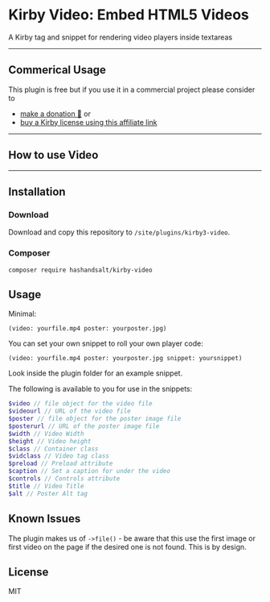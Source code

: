 # Kirby Video: Embed HTML5 Videos

A Kirby tag and snippet for rendering video players inside textareas

****

## Commerical Usage

This plugin is free but if you use it in a commercial project please consider to
- [make a donation 🍻](https://paypal.me/hashandsalt?locale.x=en_GB) or
- [buy a Kirby license using this affiliate link](https://a.paddle.com/v2/click/1129/36141?link=1170)

****

## How to use Video

****

## Installation

### Download

Download and copy this repository to `/site/plugins/kirby3-video`.

### Composer

```
composer require hashandsalt/kirby-video
```

## Usage

Minimal:

```
(video: yourfile.mp4 poster: yourposter.jpg)
```

You can set your own snippet to roll your own player code:

```
(video: yourfile.mp4 poster: yourposter.jpg snippet: yoursnippet)
```

Look inside the plugin folder for an example snippet.


The following is available to you for use in the snippets:


```php
$video // file object for the video file
$videourl // URL of the video file
$poster // file object for the poster image file
$posterurl // URL of the poster image file
$width // Video Width
$height // Video height
$class // Container class
$vidclass // Video tag class
$preload // Preload attribute
$caption // Set a caption for under the video
$controls // Controls attribute
$title // Video Title
$alt // Poster Alt tag
```

## Known Issues

The plugin makes us of `->file()` - be aware that this use the first image or first video on the page if the desired one is not found. This is by design.

## License

MIT
